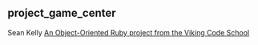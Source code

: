 ## project_game_center
Sean Kelly
[An Object-Oriented Ruby project from the Viking Code School](http://www.vikingcodeschool.com)
